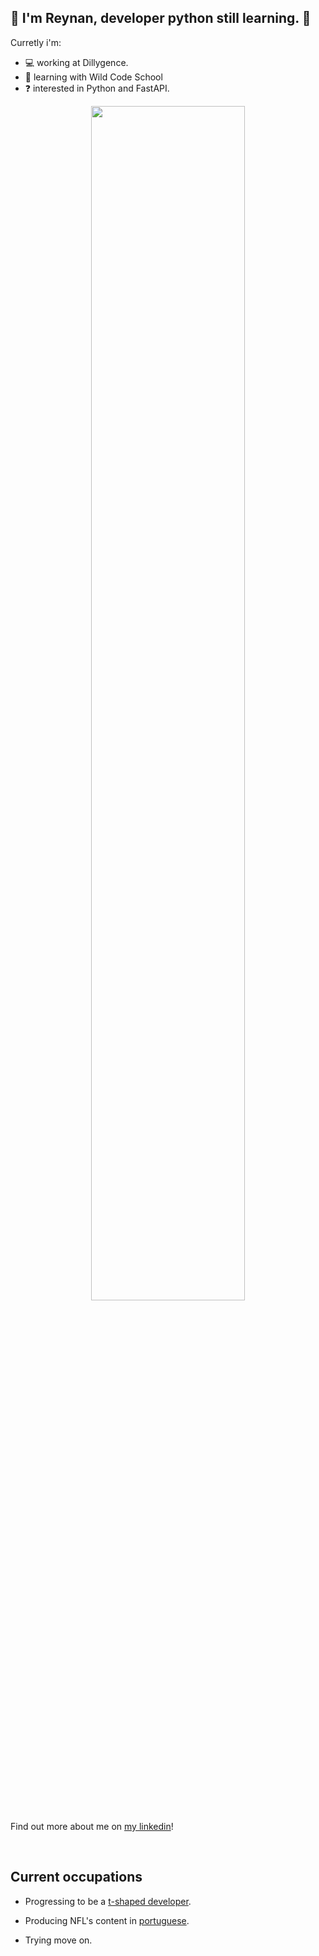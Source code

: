 
## 🤙 I'm Reynan, developer python still learning. 🚀
  
Curretly i'm:

- 💻 working at Dillygence.
- 🌱 learning with Wild Code School
- ❓ interested in Python and FastAPI.

<div align="center">
<img src="https://media.giphy.com/media/QNFhOolVeCzPQ2Mx85/giphy.gif" align="center" style="width: 70%" />
</div>
  
Find out more about me on <a href="https://www.linkedin.com/in/reynan-dev/" target="_blank">my linkedin</a>!

<br/>  

## Current occupations

- Progressing to be a <a href="https://infinum.com/blog/t-shaped-developers/">t-shaped developer</a>.

- Producing NFL's content in <a href="https://instagram.com/nfldazueira/">portuguese</a>.

- Trying move on.
